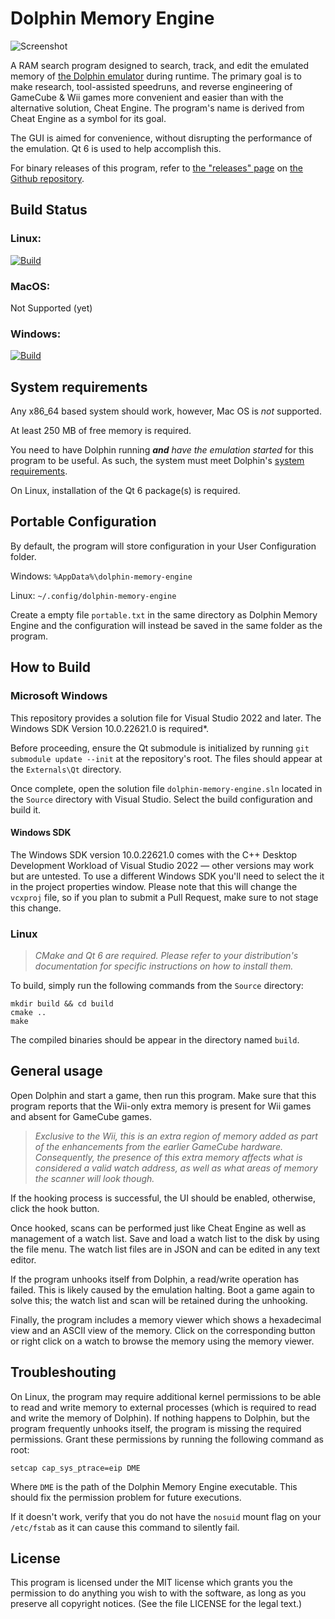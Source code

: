 # Dolphin Memory Engine

![Screenshot](https://raw.githubusercontent.com/aldelaro5/dolphin-memory-engine/master/Docs/screenshot.png)

A RAM search program designed to search, track, and edit the emulated memory of [the Dolphin emulator](https://github.com/dolphin-emu/dolphin) during runtime. The primary goal is to make research, tool-assisted speedruns, and reverse engineering of GameCube & Wii games more convenient and easier than with the alternative solution, Cheat Engine. The program's name is derived from Cheat Engine as a symbol for its goal.

The GUI is aimed for convenience, without disrupting the performance of the emulation. Qt 6 is used to help accomplish this.

For binary releases of this program, refer to [the "releases" page](https://github.com/aldelaro5/dolphin-memory-engine/releases) on [the Github repository](https://github.com/aldelaro5/dolphin-memory-engine).

## Build Status
### Linux:
[![Build](https://github.com/aldelaro5/dolphin-memory-engine/actions/workflows/build.yml/badge.svg)](https://github.com/aldelaro5/dolphin-memory-engine/actions/workflows/build.yml)

### MacOS:
Not Supported (yet)

### Windows:
[![Build](https://github.com/aldelaro5/dolphin-memory-engine/actions/workflows/build.yml/badge.svg)](https://github.com/aldelaro5/dolphin-memory-engine/actions/workflows/build.yml)


## System requirements
Any x86_64 based system should work, however, Mac OS is _not_ supported.

At least 250 MB of free memory is required.

You need to have Dolphin running ***and*** _have the emulation started_ for this program to be useful. As such, the system must meet Dolphin's [system requirements](https://github.com/dolphin-emu/dolphin#system-requirements).

On Linux, installation of the Qt 6 package(s) is required.

## Portable Configuration
By default, the program will store configuration in your User Configuration folder.

Windows: `%AppData%\dolphin-memory-engine`

Linux: `~/.config/dolphin-memory-engine`

Create a empty file `portable.txt` in the same directory as Dolphin Memory Engine and the configuration will instead be saved in the same folder as the program.

## How to Build
### Microsoft Windows
This repository provides a solution file for Visual Studio 2022 and later. The Windows SDK Version 10.0.22621.0 is required*.

Before proceeding, ensure the Qt submodule is initialized by running `git submodule update --init` at the repository's root. The files should appear at the `Externals\Qt` directory.

Once complete, open the solution file `dolphin-memory-engine.sln` located in the `Source` directory with Visual Studio. Select the build configuration and build it.

#### Windows SDK
The Windows SDK version 10.0.22621.0 comes with the C++ Desktop Development Workload of Visual Studio 2022 — other versions may work but are untested. To use a different Windows SDK you'll need to select the it in the project properties window. Please note that this will change the `vcxproj` file, so if you plan to submit a Pull Request, make sure to not stage this change.


### Linux
> _CMake and Qt 6 are required. Please refer to your distribution's documentation for specific instructions on how to install them._

To build, simply run the following commands from the `Source` directory:

	mkdir build && cd build
	cmake ..
	make

The compiled binaries should be appear in the directory named `build`.


## General usage
Open Dolphin and start a game, then run this program. Make sure that this program reports that the Wii-only extra memory is present for Wii games and absent for GameCube games.

>_Exclusive to the Wii, this is an extra region of memory added as part of the enhancements from the earlier GameCube hardware. Consequently, the presence of this extra memory affects what is considered a valid watch address, as well as what areas of memory the scanner will look though._

If the hooking process is successful, the UI should be enabled, otherwise, click the hook button.

Once hooked, scans can be performed just like Cheat Engine as well as management of a watch list. Save and load a watch list to the disk by using the file menu. The watch list files are in JSON and can be edited in any text editor.

If the program unhooks itself from Dolphin, a read/write operation has failed. This is likely caused by the emulation halting. Boot a game again to solve this; the watch list and scan will be retained during the unhooking.

Finally, the program includes a memory viewer which shows a hexadecimal view and an ASCII view of the memory. Click on the corresponding button or right click on a watch to browse the memory using the memory viewer.

## Troubleshouting

On Linux, the program may require additional kernel permissions to be able to read and write memory to external processes (which is required to read and write the memory of Dolphin).  If nothing happens to Dolphin, but the program frequently unhooks itself, the program is missing the required permissions.  Grant these permissions by running the following command as root:

	setcap cap_sys_ptrace=eip DME

Where `DME` is the path of the Dolphin Memory Engine executable.  This should fix the permission problem for future executions.

If it doesn't work, verify that you do not have the `nosuid` mount flag on your `/etc/fstab` as it can cause this command to silently fail.

## License
This program is licensed under the MIT license which grants you the permission to do  anything you wish to with the software, as long as you preserve all copyright notices. (See the file LICENSE for the legal text.)
